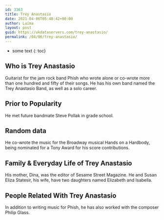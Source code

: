```yaml
---
id: 3363
title: Trey Anastasio
date: 2021-04-06T05:48:42+00:00
author: Laima
layout: post
guid: https://ukdataservers.com/trey-anastasio/
permalink: /04/06/trey-anastasio/
---
```


* some text
{: toc}


## Who is Trey Anastasio
                  
                  
                  
Guitarist for the jam rock band Phish who wrote alone or co-wrote more than one hundred and fifty of their songs. He has his own band named the Trey Anastasio Band, as well as a solo career.
                  
              
            
              
            
                
                
                
## Prior to Popularity
                  
                  
                  
He met future bandmate Steve Pollak in grade school.
                  
              
            
              
            
                
                
                
## Random data
                  
                  
                  
He co-wrote the music for the Broadway musical Hands on a Hardbody, being nominated for a Tony Award for his score contributions.
                  
              
            
              
            
                
                
                
## Family & Everyday Life of Trey Anastasio
                  
                  
                  
His mother, Dina, was the editor of Sesame Street Magazine. He and Susan Eliza Statesir, his wife, have two daughters named Elizabeth and Isabella.
                  
              
            
              
            
                
                
                
## People Related With Trey Anastasio
                  
                  
                  
In addition to writing music for Phish, he has also worked with the composer Philip Glass.
                  
              
            
              
            
                
              
            
              
              
            
            
              
            
          
          
          